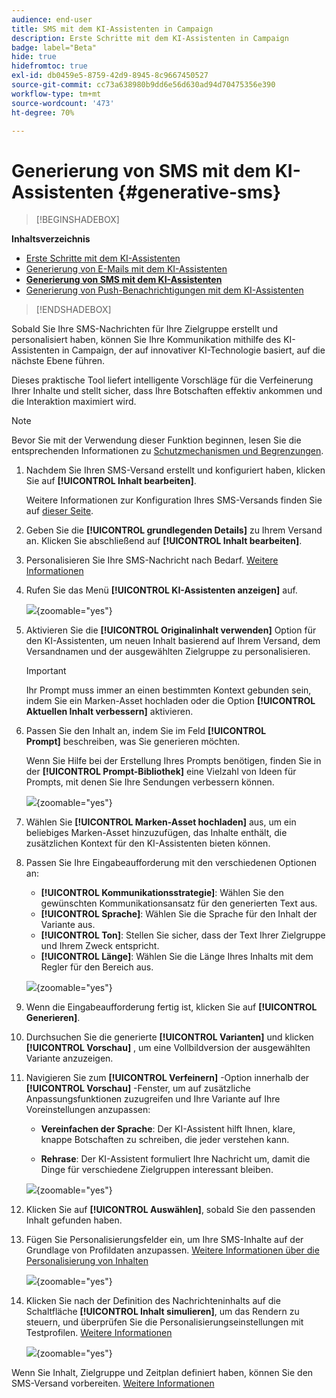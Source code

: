 ```yaml
---
audience: end-user
title: SMS mit dem KI-Assistenten in Campaign
description: Erste Schritte mit dem KI-Assistenten in Campaign
badge: label="Beta"
hide: true
hidefromtoc: true
exl-id: db0459e5-8759-42d9-8945-8c9667450527
source-git-commit: cc73a638980b9dd6e56d630ad94d70475356e390
workflow-type: tm+mt
source-wordcount: '473'
ht-degree: 70%

---
```


# Generierung von SMS mit dem KI-Assistenten {#generative-sms}

>[!BEGINSHADEBOX]

**Inhaltsverzeichnis**

* [Erste Schritte mit dem KI-Assistenten](generative-gs.md)
* [Generierung von E-Mails mit dem KI-Assistenten](generative-content.md)
* **[Generierung von SMS mit dem KI-Assistenten](generative-sms.md)**
* [Generierung von Push-Benachrichtigungen mit dem KI-Assistenten](generative-push.md)

>[!ENDSHADEBOX]

Sobald Sie Ihre SMS-Nachrichten für Ihre Zielgruppe erstellt und personalisiert haben, können Sie Ihre Kommunikation mithilfe des KI-Assistenten in Campaign, der auf innovativer KI-Technologie basiert, auf die nächste Ebene führen.

Dieses praktische Tool liefert intelligente Vorschläge für die Verfeinerung Ihrer Inhalte und stellt sicher, dass Ihre Botschaften effektiv ankommen und die Interaktion maximiert wird.

>[!NOTE]
>
>Bevor Sie mit der Verwendung dieser Funktion beginnen, lesen Sie die entsprechenden Informationen zu [Schutzmechanismen und Begrenzungen](generative-gs.md#guardrails-and-limitations).

1. Nachdem Sie Ihren SMS-Versand erstellt und konfiguriert haben, klicken Sie auf **[!UICONTROL Inhalt bearbeiten]**.

   Weitere Informationen zur Konfiguration Ihres SMS-Versands finden Sie auf [dieser Seite](../sms/create-sms.md).

1. Geben Sie die **[!UICONTROL grundlegenden Details]** zu Ihrem Versand an. Klicken Sie abschließend auf **[!UICONTROL Inhalt bearbeiten]**.

1. Personalisieren Sie Ihre SMS-Nachricht nach Bedarf. [Weitere Informationen](../sms/content-sms.md)

1. Rufen Sie das Menü **[!UICONTROL KI-Assistenten anzeigen]** auf.

   ![](assets/sms-genai-1.png){zoomable=&quot;yes&quot;}

1. Aktivieren Sie die **[!UICONTROL Originalinhalt verwenden]** Option für den KI-Assistenten, um neuen Inhalt basierend auf Ihrem Versand, dem Versandnamen und der ausgewählten Zielgruppe zu personalisieren.

   >[!IMPORTANT]
   >
   > Ihr Prompt muss immer an einen bestimmten Kontext gebunden sein, indem Sie ein Marken-Asset hochladen oder die Option **[!UICONTROL Aktuellen Inhalt verbessern]** aktivieren.

1. Passen Sie den Inhalt an, indem Sie im Feld **[!UICONTROL Prompt]** beschreiben, was Sie generieren möchten.

   Wenn Sie Hilfe bei der Erstellung Ihres Prompts benötigen, finden Sie in der **[!UICONTROL Prompt-Bibliothek]** eine Vielzahl von Ideen für Prompts, mit denen Sie Ihre Sendungen verbessern können.

   ![](assets/sms-genai-2.png){zoomable=&quot;yes&quot;}

1. Wählen Sie **[!UICONTROL Marken-Asset hochladen]** aus, um ein beliebiges Marken-Asset hinzuzufügen, das Inhalte enthält, die zusätzlichen Kontext für den KI-Assistenten bieten können.

1. Passen Sie Ihre Eingabeaufforderung mit den verschiedenen Optionen an:

   * **[!UICONTROL Kommunikationsstrategie]**: Wählen Sie den gewünschten Kommunikationsansatz für den generierten Text aus.
   * **[!UICONTROL Sprache]**: Wählen Sie die Sprache für den Inhalt der Variante aus.
   * **[!UICONTROL Ton]**: Stellen Sie sicher, dass der Text Ihrer Zielgruppe und Ihrem Zweck entspricht.
   * **[!UICONTROL Länge]**: Wählen Sie die Länge Ihres Inhalts mit dem Regler für den Bereich aus.

   ![](assets/sms-genai-3.png){zoomable=&quot;yes&quot;}

1. Wenn die Eingabeaufforderung fertig ist, klicken Sie auf **[!UICONTROL Generieren]**.

1. Durchsuchen Sie die generierte **[!UICONTROL Varianten]** und klicken **[!UICONTROL Vorschau]** , um eine Vollbildversion der ausgewählten Variante anzuzeigen.

1. Navigieren Sie zum **[!UICONTROL Verfeinern]** -Option innerhalb der **[!UICONTROL Vorschau]** -Fenster, um auf zusätzliche Anpassungsfunktionen zuzugreifen und Ihre Variante auf Ihre Voreinstellungen anzupassen:

   * **Vereinfachen der Sprache**: Der KI-Assistent hilft Ihnen, klare, knappe Botschaften zu schreiben, die jeder verstehen kann.

   * **Rehrase**: Der KI-Assistent formuliert Ihre Nachricht um, damit die Dinge für verschiedene Zielgruppen interessant bleiben.

   ![](assets/sms-genai-4.png){zoomable=&quot;yes&quot;}

1. Klicken Sie auf **[!UICONTROL Auswählen]**, sobald Sie den passenden Inhalt gefunden haben.

1. Fügen Sie Personalisierungsfelder ein, um Ihre SMS-Inhalte auf der Grundlage von Profildaten anzupassen. [Weitere Informationen über die Personalisierung von Inhalten](../personalization/personalize.md)

   ![](assets/sms-genai-5.png){zoomable=&quot;yes&quot;}

1. Klicken Sie nach der Definition des Nachrichteninhalts auf die Schaltfläche **[!UICONTROL Inhalt simulieren]**, um das Rendern zu steuern, und überprüfen Sie die Personalisierungseinstellungen mit Testprofilen. [Weitere Informationen](../preview-test/preview-content.md)

   ![](assets/sms-genai-6.png){zoomable=&quot;yes&quot;}

Wenn Sie Inhalt, Zielgruppe und Zeitplan definiert haben, können Sie den SMS-Versand vorbereiten. [Weitere Informationen](../monitor/prepare-send.md)

